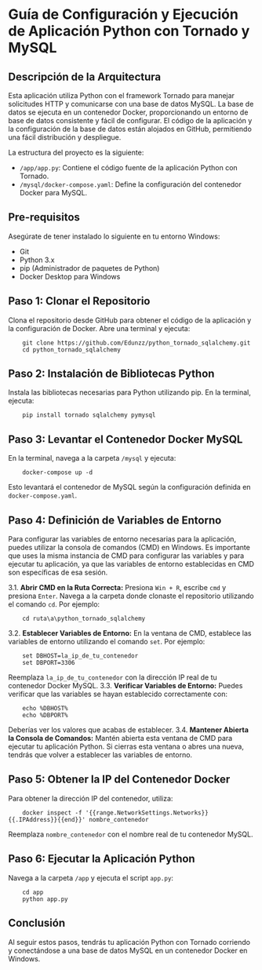 # Guía de Configuración y Ejecución de Aplicación Python con Tornado y MySQL

## Descripción de la Arquitectura

Esta aplicación utiliza Python con el framework Tornado para manejar solicitudes HTTP y comunicarse con una base de datos MySQL. La base de datos se ejecuta en un contenedor Docker, proporcionando un entorno de base de datos consistente y fácil de configurar. El código de la aplicación y la configuración de la base de datos están alojados en GitHub, permitiendo una fácil distribución y despliegue.

La estructura del proyecto es la siguiente:

-   `/app/app.py`: Contiene el código fuente de la aplicación Python con Tornado.
-   `/mysql/docker-compose.yaml`: Define la configuración del contenedor Docker para MySQL.

## Pre-requisitos

Asegúrate de tener instalado lo siguiente en tu entorno Windows:

-   Git
-   Python 3.x
-   pip (Administrador de paquetes de Python)
-   Docker Desktop para Windows

## Paso 1: Clonar el Repositorio

Clona el repositorio desde GitHub para obtener el código de la aplicación y la configuración de Docker. Abre una terminal y ejecuta:

        git clone https://github.com/Edunzz/python_tornado_sqlalchemy.git
        cd python_tornado_sqlalchemy

## Paso 2: Instalación de Bibliotecas Python

Instala las bibliotecas necesarias para Python utilizando pip. En la terminal, ejecuta:

        pip install tornado sqlalchemy pymysql

## Paso 3: Levantar el Contenedor Docker MySQL
En la terminal, navega a la carpeta `/mysql` y ejecuta:

        docker-compose up -d

Esto levantará el contenedor de MySQL según la configuración definida en `docker-compose.yaml`.

## Paso 4: Definición de Variables de Entorno
Para configurar las variables de entorno necesarias para la aplicación, puedes utilizar la consola de comandos (CMD) en Windows. Es importante que uses la misma instancia de CMD para configurar las variables y para ejecutar tu aplicación, ya que las variables de entorno establecidas en CMD son específicas de esa sesión.

3.1.  **Abrir CMD en la Ruta Correcta:**
Presiona `Win + R`, escribe `cmd` y presiona `Enter`.
Navega a la carpeta donde clonaste el repositorio utilizando el comando `cd`. Por ejemplo:

        cd ruta\a\python_tornado_sqlalchemy
        
3.2.  **Establecer Variables de Entorno:**
En la ventana de CMD, establece las variables de entorno utilizando el comando `set`. Por ejemplo:
                
        set DBHOST=la_ip_de_tu_contenedor
        set DBPORT=3306
        
Reemplaza `la_ip_de_tu_contenedor` con la dirección IP real de tu contenedor Docker MySQL.
3.3.  **Verificar Variables de Entorno:**
Puedes verificar que las variables se hayan establecido correctamente con:
                
        echo %DBHOST%
        echo %DBPORT%
        
Deberías ver los valores que acabas de establecer.
3.4.  **Mantener Abierta la Consola de Comandos:**
Mantén abierta esta ventana de CMD para ejecutar tu aplicación Python. Si cierras esta ventana o abres una nueva, tendrás que volver a establecer las variables de entorno.

## Paso 5: Obtener la IP del Contenedor Docker
Para obtener la dirección IP del contenedor, utiliza:

        docker inspect -f '{{range.NetworkSettings.Networks}}{{.IPAddress}}{{end}}' nombre_contenedor

Reemplaza `nombre_contenedor` con el nombre real de tu contenedor MySQL.

## Paso 6: Ejecutar la Aplicación Python
Navega a la carpeta `/app` y ejecuta el script `app.py`:

        cd app
        python app.py

## Conclusión
Al seguir estos pasos, tendrás tu aplicación Python con Tornado corriendo y conectándose a una base de datos MySQL en un contenedor Docker en Windows.
